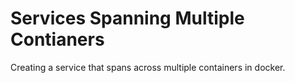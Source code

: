# Services Spanning Multiple Contianers

Creating a service that spans across multiple containers in docker.
